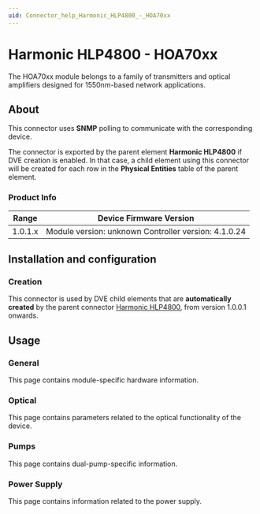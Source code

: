 ```yaml
---
uid: Connector_help_Harmonic_HLP4800_-_HOA70xx
---
```


# Harmonic HLP4800 - HOA70xx

The HOA70xx module belongs to a family of transmitters and optical amplifiers designed for 1550nm-based network applications.

## About

This connector uses **SNMP** polling to communicate with the corresponding device.

The connector is exported by the parent element **Harmonic HLP4800** if DVE creation is enabled. In that case, a child element using this connector will be created for each row in the **Physical Entities** table of the parent element.

### Product Info

| **Range** | **Device Firmware Version**                          |
|------------------|------------------------------------------------------|
| 1.0.1.x          | Module version: unknown Controller version: 4.1.0.24 |

## Installation and configuration

### Creation

This connector is used by DVE child elements that are **automatically created** by the parent connector [Harmonic HLP4800](xref:Connector_help_Harmonic_HLP4800), from version 1.0.0.1 onwards.

## Usage

### General

This page contains module-specific hardware information.

### Optical

This page contains parameters related to the optical functionality of the device.

### Pumps

This page contains dual-pump-specific information.

### Power Supply

This page contains information related to the power supply.
